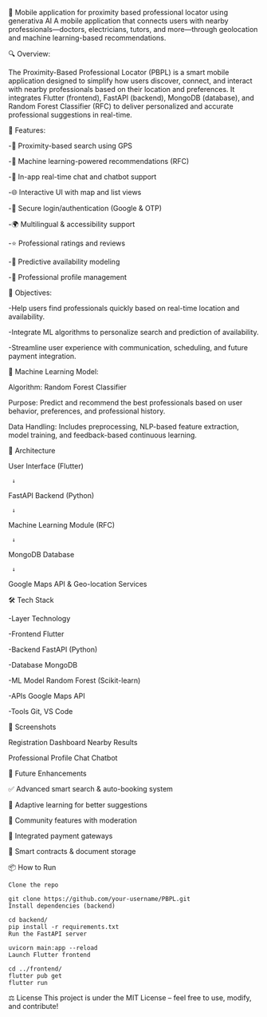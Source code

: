 📍 Mobile application for proximity based professional locator using generativa AI
A mobile application that connects users with nearby professionals—doctors, electricians, tutors, and more—through geolocation and machine learning-based recommendations.

🔍 Overview:

The Proximity-Based Professional Locator (PBPL) is a smart mobile application designed to simplify how users discover, connect, and interact with nearby professionals based on their location and preferences. It integrates Flutter (frontend), FastAPI (backend), MongoDB (database), and Random Forest Classifier (RFC) to deliver personalized and accurate professional suggestions in real-time.

🚀 Features:

-🔎 Proximity-based search using GPS

-🤖 Machine learning-powered recommendations (RFC)

-💬 In-app real-time chat and chatbot support

-🌐 Interactive UI with map and list views

-🔐 Secure login/authentication (Google & OTP)

-🌍 Multilingual & accessibility support

-⭐ Professional ratings and reviews

-📆 Predictive availability modeling

-📂 Professional profile management

🎯 Objectives:

-Help users find professionals quickly based on real-time location and availability.

-Integrate ML algorithms to personalize search and prediction of availability.

-Streamline user experience with communication, scheduling, and future payment integration.

🧠 Machine Learning Model:

Algorithm: Random Forest Classifier

Purpose: Predict and recommend the best professionals based on user behavior, preferences, and professional history.

Data Handling: Includes preprocessing, NLP-based feature extraction, model training, and feedback-based continuous learning.

🧱 Architecture

User Interface (Flutter)

     ↓
     
FastAPI Backend (Python)

     ↓
     
Machine Learning Module (RFC)

     ↓
     
MongoDB Database

     ↓
     
Google Maps API & Geo-location Services

🛠️ Tech Stack

-Layer	Technology

-Frontend	Flutter

-Backend	FastAPI (Python)

-Database	MongoDB

-ML Model	Random Forest (Scikit-learn)

-APIs	Google Maps API

-Tools	Git, VS Code

📸 Screenshots

Registration	Dashboard	Nearby Results

Professional Profile	Chat	Chatbot

🔮 Future Enhancements

✅ Advanced smart search & auto-booking system

🧠 Adaptive learning for better suggestions

💬 Community features with moderation

🤝 Integrated payment gateways

🧾 Smart contracts & document storage

📦 How to Run

```
Clone the repo
```
```
git clone https://github.com/your-username/PBPL.git
Install dependencies (backend)

```
```
cd backend/
pip install -r requirements.txt
Run the FastAPI server
```
```
uvicorn main:app --reload
Launch Flutter frontend

```
```
cd ../frontend/
flutter pub get
flutter run
```


⚖️ License
This project is under the MIT License – feel free to use, modify, and contribute!

